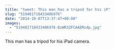 ```yaml
---
title: "tweet: This man has a tripod for his iP"
slug: "519481718433406976"
date: "2014-10-07T13:37:47+00:00"
images:
  - "519481718433406976-BzWR3ZFCAAEMzdp.jpg"
---
```

This man has a tripod for his iPad camera. 